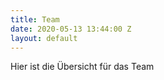 ```yaml
---
title: Team
date: 2020-05-13 13:44:00 Z
layout: default
---
```


Hier ist die Übersicht für das Team